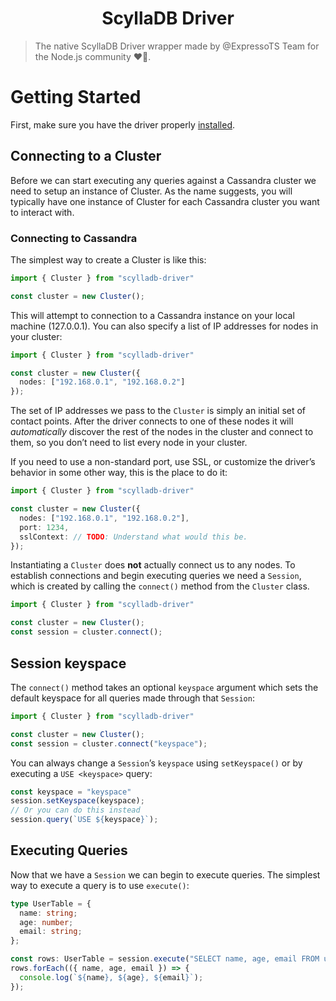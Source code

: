 <h1 align="center"> ScyllaDB Driver </h1>

> The native ScyllaDB Driver wrapper made by @ExpressoTS Team for the Node.js community ❤🚀.

# Getting Started

First, make sure you have the driver properly [installed](https://github.com/expressots/scylladb-driver/...).

## Connecting to a Cluster

Before we can start executing any queries against a Cassandra cluster we need to setup 
an instance of Cluster. As the name suggests, you will typically have one instance of 
Cluster for each Cassandra cluster you want to interact with.

### Connecting to Cassandra

The simplest way to create a Cluster is like this:

```ts
import { Cluster } from "scylladb-driver"

const cluster = new Cluster();
```

This will attempt to connection to a Cassandra instance on your local machine (127.0.0.1).
You can also specify a list of IP addresses for nodes in your cluster:

```ts
import { Cluster } from "scylladb-driver"

const cluster = new Cluster({
  nodes: ["192.168.0.1", "192.168.0.2"]
});
```

The set of IP addresses we pass to the `Cluster` is simply an initial set of contact points. 
After the driver connects to one of these nodes it will _automatically_ discover the rest of the 
nodes in the cluster and connect to them, so you don’t need to list every node in your cluster.

If you need to use a non-standard port, use SSL, or customize the driver’s behavior in some other way, this is the place to do it:

```ts
import { Cluster } from "scylladb-driver"

const cluster = new Cluster({
  nodes: ["192.168.0.1", "192.168.0.2"],
  port: 1234,
  sslContext: // TODO: Understand what would this be.
});
```

Instantiating a `Cluster` does **not** actually connect us to any nodes. 
To establish connections and begin executing queries we need a `Session`, which is created by 
calling the `connect()` method from the `Cluster` class.

```ts
import { Cluster } from "scylladb-driver"

const cluster = new Cluster();
const session = cluster.connect();
```

## Session keyspace

The `connect()` method takes an optional `keyspace` argument which sets the default keyspace 
for all queries made through that `Session`:

```ts
import { Cluster } from "scylladb-driver"

const cluster = new Cluster();
const session = cluster.connect("keyspace");
```

You can always change a `Session`’s `keyspace` using `setKeyspace()` or by executing a `USE <keyspace>` query:

```ts
const keyspace = "keyspace"
session.setKeyspace(keyspace);
// Or you can do this instead
session.query(`USE ${keyspace}`);
```

## Executing Queries

Now that we have a `Session` we can begin to execute queries. The simplest way to execute a query is to use `execute()`:

```ts
type UserTable = {
  name: string;
  age: number;
  email: string;
};

const rows: UserTable = session.execute("SELECT name, age, email FROM users");
rows.forEach(({ name, age, email }) => {
  console.log(`${name}, ${age}, ${email}`);
});
```
